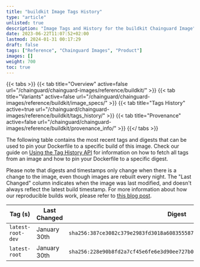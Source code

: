 ```yaml
---
title: "buildkit Image Tags History"
type: "article"
unlisted: true
description: "Image Tags and History for the buildkit Chainguard Image"
date: 2023-06-22T11:07:52+02:00
lastmod: 2024-01-31 00:17:29
draft: false
tags: ["Reference", "Chainguard Images", "Product"]
images: []
weight: 700
toc: true
---
```


{{< tabs >}}
{{< tab title="Overview" active=false url="/chainguard/chainguard-images/reference/buildkit/" >}}
{{< tab title="Variants" active=false url="/chainguard/chainguard-images/reference/buildkit/image_specs/" >}}
{{< tab title="Tags History" active=true url="/chainguard/chainguard-images/reference/buildkit/tags_history/" >}}
{{< tab title="Provenance" active=false url="/chainguard/chainguard-images/reference/buildkit/provenance_info/" >}}
{{</ tabs >}}

The following table contains the most recent tags and digests that can be used to pin your Dockerfile to a specific build of this image. Check our guide on [Using the Tag History API](/chainguard/chainguard-images/using-the-tag-history-api/) for information on how to fetch all tags from an image and how to pin your Dockerfile to a specific digest.

Please note that digests and timestamps only change when there is a change to the image, even though images are rebuilt every night. The "Last Changed" column indicates when the image was last modified, and doesn't always reflect the latest build timestamp. For more information about how our reproducible builds work, please refer to [this blog post](https://www.chainguard.dev/unchained/reproducing-chainguards-reproducible-image-builds).

| Tag (s)            | Last Changed | Digest                                                                    |
|--------------------|--------------|---------------------------------------------------------------------------|
|  `latest-root-dev` | January 30th | `sha256:387ce3082c379e2983fd3018a608355587abd1273d09c52d00889eccfcbab566` |
|  `latest-root`     | January 30th | `sha256:228e90b8fd2a7cf45e6fe6e3d90ee727b02db0e4d680f778634a92f7f02c8140` |

